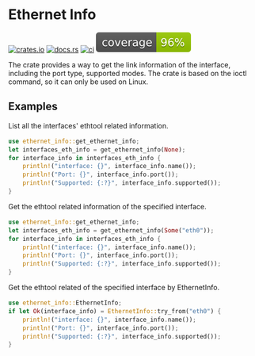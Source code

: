Ethernet Info
====================
[![crates.io](https://img.shields.io/crates/v/ethernet-info)](https://crates.io/crates/ethernet-info)
[![docs.rs](https://img.shields.io/docsrs/ethernet-info)](https://img.shields.io/docsrs/ethernet-info)
[![ci](https://github.com/ssfdust/ethernet-info-rs/actions/workflows/coverage.yml/badge.svg)](https://github.com/ssfdust/ethernet-info-rs/actions/workflows/coverage.yml)
[![coverage](https://raw.githubusercontent.com/ssfdust/ethernet-info-rs/main/assets/flat.svg)](https://github.com/ssfdust/ethernet-info-rs/actions/workflows/coverage.yml)

The crate provides a way to get the link information of the interface, including
the port type, supported modes.
The crate is based on the ioctl command, so it can only be used on Linux.

Examples
---------------------
List all the interfaces' ethtool related information.
```rust
use ethernet_info::get_ethernet_info;
let interfaces_eth_info = get_ethernet_info(None);
for interface_info in interfaces_eth_info {
    println!("interface: {}", interface_info.name());
    println!("Port: {}", interface_info.port());
    println!("Supported: {:?}", interface_info.supported());
}
```

Get the ethtool related information of the specified interface.
```rust
use ethernet_info::get_ethernet_info;
let interfaces_eth_info = get_ethernet_info(Some("eth0"));
for interface_info in interfaces_eth_info {
    println!("interface: {}", interface_info.name());
    println!("Port: {}", interface_info.port());
    println!("Supported: {:?}", interface_info.supported());
}
```

Get the ethtool related of the specified interface by EthernetInfo.
```rust
use ethernet_info::EthernetInfo;
if let Ok(interface_info) = EthernetInfo::try_from("eth0") {
    println!("interface: {}", interface_info.name());
    println!("Port: {}", interface_info.port());
    println!("Supported: {:?}", interface_info.supported());
}
```
